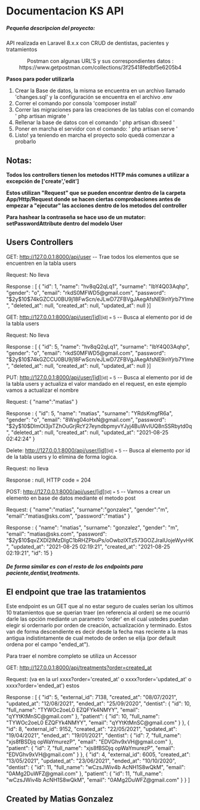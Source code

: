 <h1>Documentacion KS API</h1>

<h5>Pequeña descripcion del proyecto:</h5>
<p>API realizada en Laravel 8.x.x con CRUD de dentistas, pacientes y tratamientos</p>
<p align="center">
    Postman con algunas URL'S y sus correspondientes datos : https://www.getpostman.com/collections/3f25418fedbf5e6205b4
</p>

<strong>Pasos para poder utilizarla</strong>
<ol>
    <li>Crear la Base de datos, la misma se encuentra en un archivo llamado 'changes.sql' y la configuración se encuentra en el archivo .env</li>
    <li>Correr el comando por consola 'composer install'</li>
    <li>Correr las migraciones para las creaciones de las tablas con el comando ' php artisan migrate '</li>
    <li>Rellenar la base de datos con el comando ' php artisan db:seed '</li>
    <li>Poner en marcha el servidor con el comando: ' php artisan serve '</li>
    <li>Listo! ya teniendo en marcha el proyecto solo quedá comenzar a probarlo</li>
</ol>

<h2>Notas:</h2>
<strong>Todos los controllers tienen los metodos HTTP más comunes a utilizar a excepción de ['create','edit']</strong>

<strong>Estos utilizan "Request" que se pueden encontrar dentro de la carpeta App/Http/Request donde se hacen ciertas comprobaciones antes de empezar a "ejecutar" las acciones dentro de los metodos del controller</strong>

<strong>Para hashear la contraseña se hace uso de un mutator: setPasswordAttribute dentro del modelo User</strong>

## Users Controllers

<bold>GET: http://127.0.0.1:8000/api/user</bold>
-- Trae todos los elementos que se encuentren en la tabla users
<p> Request: No lleva</p>
<p> Response : [
    {
        "id": 1,
        "name": "hv8qQ2qLq1",
        "surname": "IbY4Q03Aqhp",
        "gender": "o",
        "email": "rkdS0MFWD5@gmail.com",
        "password": "$2y$10$74kGZCCU0BU9j18FwScn/eJLwD7ZFBVgJAegAfsNE9inYjrb7YIme",
        "deleted_at": null,
        "created_at": null,
        "updated_at": null
    }]
</p>

<bold>GET: http://127.0.0.1:8000/api/user/[id]</bold><small>[id] = 5</small>
-- Busca al elemento por id de la tabla users
<p> Request: No lleva</p>
<p> Response : [
    {
        "id": 5,
        "name": "hv8qQ2qLq1",
        "surname": "IbY4Q03Aqhp",
        "gender": "o",
        "email": "rkdS0MFWD5@gmail.com",
        "password": "$2y$10$74kGZCCU0BU9j18FwScn/eJLwD7ZFBVgJAegAfsNE9inYjrb7YIme",
        "deleted_at": null,
        "created_at": null,
        "updated_at": null
    }]
</p>

<bold>PUT: http://127.0.0.1:8000/api/user/[id]</bold><small>[id] = 5</small>
-- Busca al elemento por id de la tabla users y actualiza el valor mandado en el request, en este ejemplo vamos a actualizar el nombre
<p> Request:
    {
        "name":"matias"
    }
</p>
<p> Response :
    {
        "id": 5,
        "name": "matias",
        "surname": "YRdsKmgfR6a",
        "gender": "o",
        "email": "8Wxg04oHxN@gmail.com",
        "password": "$2y$10$DlmOl3jxTZhOuGrjRcY27eyndbpmyvYJyj4BuWvIUQ8nSSRbytd0q",
        "deleted_at": null,
        "created_at": null,
        "updated_at": "2021-08-25 02:42:24"
    }
</p>

<bold>Delete: http://127.0.0.1:8000/api/user/[id]</bold><small>[id] = 5</small>
-- Busca al elemento por id de la tabla users y lo elimina de forma logica.
<p> Request: no lleva
</p>
<p> Response : null, HTTP code = 204 </p>

<bold>POST: http://127.0.0.1:8000/api/user/[id]</bold><small>[id] = 5</small>
-- Vamos a crear un elemento en base de datos mediante el metodo post
<p> Request:
    {
        "name":"matias",
        "surname":"gonzalez",
        "gender":"m",
        "email":"matias@sks.com",
        "password":"matias"
    }
</p>
<p> Response :
    {
        "name": "matias",
        "surname": "gonzalez",
        "gender": "m",
        "email": "matias@sks.com",
        "password": "$2y$10$qvZXDI2IMzDlgC1bRHZPbuPs/oOwbzlXTz573GOZJraIUojeWyvHK",
        "updated_at": "2021-08-25 02:19:21",
        "created_at": "2021-08-25 02:19:21",
        "id": 15
    }
</p>

<h5> De forma similar es con el resto de los endpoints para paciente,dentist,treatments.</h5>


<h2>El endpoint que trae las tratamientos</h2>
<p>Este endpoint es un GET que al no estar seguro de cuales serían los ultimos 10 tratamientos que se querian traer (en referencia al orden) se me ocurrió darle las opción mediante un parametro 'order' en el cual ustedes puedan elegir si ordernarlo por orden de creación, actualización y terminado. Estos van de forma descendiente es decir desde la fecha mas reciente a la mas antigua indistintamente de cual metodo de orden se elija (por default ordena por el campo "ended_at").</p>

<p>Para traer el nombre completo se utiliza un Accessor</p>

<bold>GET: http://127.0.0.1:8000/api/treatments?order=created_at</bold>
<p> Request: (va en la url xxxx?order='created_at' o xxxx?order='updated_at' o xxxx?order='ended_at') estos 
</p>
<p> Response :
   [
    {
        "id": 5,
        "external_id": 7138,
        "created_at": "08/07/2021",
        "updated_at": "12/08/2021",
        "ended_at": "25/09/2020",
        "dentist": {
            "id": 10,
            "full_name": "TYWOc2oeL0 EZQFYk4NMYY",
            "email": "qYYtKtMnSC@gmail.com"
        },
        "patient": {
            "id": 10,
            "full_name": "TYWOc2oeL0 EZQFYk4NMYY",
            "email": "qYYtKtMnSC@gmail.com"
        }
    },
    {
        "id": 8,
        "external_id": 9152,
        "created_at": "22/05/2021",
        "updated_at": "19/04/2021",
        "ended_at": "19/01/2021",
        "dentist": {
            "id": 7,
            "full_name": "xjs8fBSDjq opWaYmurezP",
            "email": "EDVGhv9xVH@gmail.com"
        },
        "patient": {
            "id": 7,
            "full_name": "xjs8fBSDjq opWaYmurezP",
            "email": "EDVGhv9xVH@gmail.com"
        }
    },
    {
        "id": 4,
        "external_id": 6005,
        "created_at": "13/05/2021",
        "updated_at": "23/06/2021",
        "ended_at": "10/10/2020",
        "dentist": {
            "id": 11,
            "full_name": "wCzsJWiv4b AcNH1S8wQkM",
            "email": "0AMg2DuWFZ@gmail.com"
        },
        "patient": {
            "id": 11,
            "full_name": "wCzsJWiv4b AcNH1S8wQkM",
            "email": "0AMg2DuWFZ@gmail.com"
        }
    }
   ]
</p>

## Created by Matias Gonzalez
